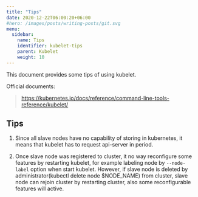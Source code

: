 ```yaml
---
title: "Tips"
date: 2020-12-22T06:00:20+06:00
#hero: /images/posts/writing-posts/git.svg
menu:
  sidebar:
    name: Tips
    identifier: kubelet-tips
    parent: Kubelet
    weight: 10
---
```


This document provides some tips of using kubelet.

Official documents:

> https://kubernetes.io/docs/reference/command-line-tools-reference/kubelet/


## Tips

1. Since all slave nodes have no capability of storing in kubernetes, it means that kubelet has to request api-server in period.

2. Once slave node was registered to cluster, it no way reconfigure some features by restarting kubelet, for example labeling node by `--node-label` option when start kubelet. However, if slave node is deleted by administrator(kubectl delete node $NODE_NAME) from cluster, slave node can rejoin cluster by restarting cluster, also some reconfigurable features will active.
